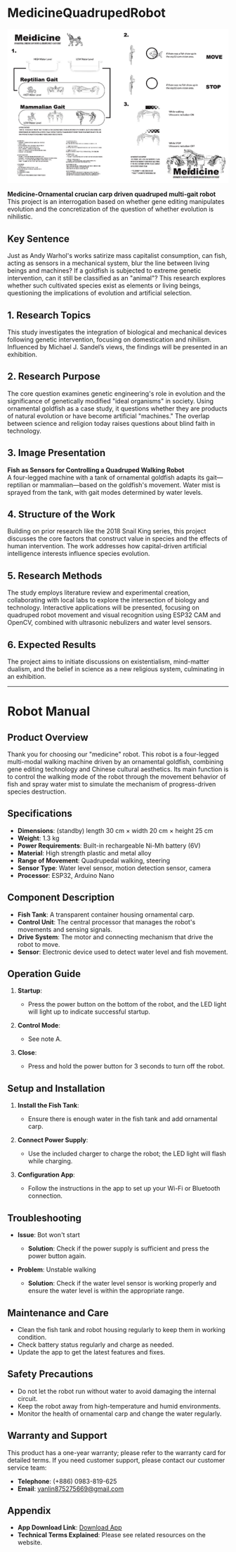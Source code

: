 # MedicineQuadrupedRobot

<img src="https://github.com/Yanlinwu2021/MedicineQuadrupedRobot/blob/main/Quadruped_robot_Manual_03.jpg"  />

**Medicine-Ornamental crucian carp driven quadruped multi-gait robot**  
This project is an interrogation based on whether gene editing manipulates evolution and the concretization of the question of whether evolution is nihilistic.

## Key Sentence
Just as Andy Warhol's works satirize mass capitalist consumption, can fish, acting as sensors in a mechanical system, blur the line between living beings and machines? If a goldfish is subjected to extreme genetic intervention, can it still be classified as an "animal"? This research explores whether such cultivated species exist as elements or living beings, questioning the implications of evolution and artificial selection.

## 1. Research Topics
This study investigates the integration of biological and mechanical devices following genetic intervention, focusing on domestication and nihilism. Influenced by Michael J. Sandel’s views, the findings will be presented in an exhibition.

## 2. Research Purpose
The core question examines genetic engineering's role in evolution and the significance of genetically modified "ideal organisms" in society. Using ornamental goldfish as a case study, it questions whether they are products of natural evolution or have become artificial "machines." The overlap between science and religion today raises questions about blind faith in technology.

## 3. Image Presentation
**Fish as Sensors for Controlling a Quadruped Walking Robot**  
A four-legged machine with a tank of ornamental goldfish adapts its gait—reptilian or mammalian—based on the goldfish's movement. Water mist is sprayed from the tank, with gait modes determined by water levels.

## 4. Structure of the Work
Building on prior research like the 2018 Snail King series, this project discusses the core factors that construct value in species and the effects of human intervention. The work addresses how capital-driven artificial intelligence interests influence species evolution.

## 5. Research Methods
The study employs literature review and experimental creation, collaborating with local labs to explore the intersection of biology and technology. Interactive applications will be presented, focusing on quadruped robot movement and visual recognition using ESP32 CAM and OpenCV, combined with ultrasonic nebulizers and water level sensors.

## 6. Expected Results
The project aims to initiate discussions on existentialism, mind-matter dualism, and the belief in science as a new religious system, culminating in an exhibition.

---

# Robot Manual

## Product Overview
Thank you for choosing our "medicine" robot. This robot is a four-legged multi-modal walking machine driven by an ornamental goldfish, combining gene editing technology and Chinese cultural aesthetics. Its main function is to control the walking mode of the robot through the movement behavior of fish and spray water mist to simulate the mechanism of progress-driven species destruction.

## Specifications
- **Dimensions**: (standby) length 30 cm × width 20 cm × height 25 cm
- **Weight**: 1.3 kg
- **Power Requirements**: Built-in rechargeable Ni-Mh battery (6V)
- **Material**: High strength plastic and metal alloy
- **Range of Movement**: Quadrupedal walking, steering
- **Sensor Type**: Water level sensor, motion detection sensor, camera
- **Processor**: ESP32, Arduino Nano

## Component Description
- **Fish Tank**: A transparent container housing ornamental carp.
- **Control Unit**: The central processor that manages the robot's movements and sensing signals.
- **Drive System**: The motor and connecting mechanism that drive the robot to move.
- **Sensor**: Electronic device used to detect water level and fish movement.

## Operation Guide
1. **Startup**:  
   - Press the power button on the bottom of the robot, and the LED light will light up to indicate successful startup.
   
2. **Control Mode**:  
   - See note A.
   
3. **Close**:  
   - Press and hold the power button for 3 seconds to turn off the robot.

## Setup and Installation
1. **Install the Fish Tank**:  
   - Ensure there is enough water in the fish tank and add ornamental carp.
   
2. **Connect Power Supply**:  
   - Use the included charger to charge the robot; the LED light will flash while charging.
   
3. **Configuration App**:  
   - Follow the instructions in the app to set up your Wi-Fi or Bluetooth connection.

## Troubleshooting
- **Issue**: Bot won't start  
  - **Solution**: Check if the power supply is sufficient and press the power button again.

- **Problem**: Unstable walking  
  - **Solution**: Check if the water level sensor is working properly and ensure the water level is within the appropriate range.

## Maintenance and Care
- Clean the fish tank and robot housing regularly to keep them in working condition.
- Check battery status regularly and charge as needed.
- Update the app to get the latest features and fixes.

## Safety Precautions
- Do not let the robot run without water to avoid damaging the internal circuit.
- Keep the robot away from high-temperature and humid environments.
- Monitor the health of ornamental carp and change the water regularly.

## Warranty and Support
This product has a one-year warranty; please refer to the warranty card for detailed terms. If you need customer support, please contact our customer service team:
- **Telephone**: (+886) 0983-819-625
- **Email**: yanlin875275669@gmail.com

## Appendix
- **App Download Link**: [Download App](#)
- **Technical Terms Explained**: Please see related resources on the website.
